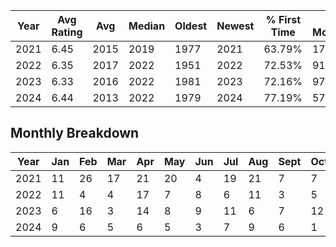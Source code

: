 | Year | Avg Rating | Avg | Median | Oldest | Newest | % First Time | # Movies |
|------|------------|-----|--------|--------|--------|--------------|----------|
| 2021 | 6.45 | 2015 | 2019 | 1977 | 2021 | 63.79% | 174 |
| 2022 | 6.35 | 2017 | 2022 | 1951 | 2022 | 72.53% | 91 |
| 2023 | 6.33 | 2016 | 2022 | 1981 | 2023 | 72.16% | 97 |
| 2024 | 6.44 | 2013 | 2022 | 1979 | 2024 | 77.19% | 57 |

## Monthly Breakdown
| Year | Jan | Feb | Mar | Apr | May | Jun | Jul | Aug | Sept | Oct | Nov | Dec |
|------|-----|-----|-----|-----|-----|-----|-----|-----|------|-----|-----|-----|
| 2021 | 11 | 26 | 17 | 21 | 20 | 4 | 19 | 21 | 7 | 7 | 16 | 5 |
| 2022 | 11 | 4 | 4 | 17 | 7 | 8 | 6 | 11 | 3 | 5 | 7 | 8 |
| 2023 | 6 | 16 | 3 | 14 | 8 | 9 | 11 | 6 | 7 | 12 | 3 | 2 |
| 2024 | 9 | 6 | 5 | 6 | 5 | 3 | 7 | 9 | 6 | 1 | 0 | 0 |
